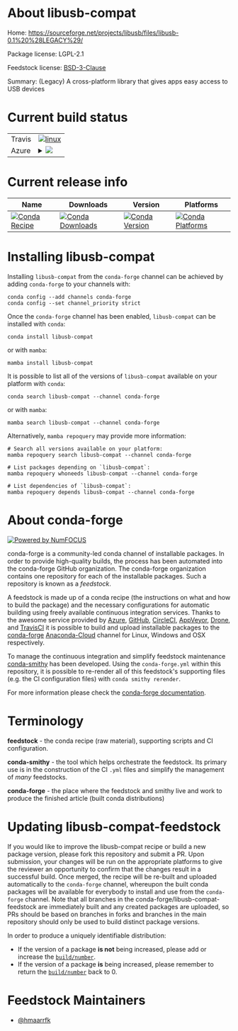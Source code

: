 About libusb-compat
===================

Home: https://sourceforge.net/projects/libusb/files/libusb-0.1%20%28LEGACY%29/

Package license: LGPL-2.1

Feedstock license: [BSD-3-Clause](https://github.com/conda-forge/libusb-compat-feedstock/blob/main/LICENSE.txt)

Summary: (Legacy) A cross-platform library that gives apps easy access to USB devices

Current build status
====================


<table><tr>
    <td>Travis</td>
    <td>
      <a href="https://app.travis-ci.com/conda-forge/libusb-compat-feedstock">
        <img alt="linux" src="https://img.shields.io/travis/com/conda-forge/libusb-compat-feedstock/main.svg?label=Linux">
      </a>
    </td>
  </tr>
    
  <tr>
    <td>Azure</td>
    <td>
      <details>
        <summary>
          <a href="https://dev.azure.com/conda-forge/feedstock-builds/_build/latest?definitionId=7625&branchName=main">
            <img src="https://dev.azure.com/conda-forge/feedstock-builds/_apis/build/status/libusb-compat-feedstock?branchName=main">
          </a>
        </summary>
        <table>
          <thead><tr><th>Variant</th><th>Status</th></tr></thead>
          <tbody><tr>
              <td>linux_64</td>
              <td>
                <a href="https://dev.azure.com/conda-forge/feedstock-builds/_build/latest?definitionId=7625&branchName=main">
                  <img src="https://dev.azure.com/conda-forge/feedstock-builds/_apis/build/status/libusb-compat-feedstock?branchName=main&jobName=linux&configuration=linux%20linux_64_" alt="variant">
                </a>
              </td>
            </tr><tr>
              <td>linux_aarch64</td>
              <td>
                <a href="https://dev.azure.com/conda-forge/feedstock-builds/_build/latest?definitionId=7625&branchName=main">
                  <img src="https://dev.azure.com/conda-forge/feedstock-builds/_apis/build/status/libusb-compat-feedstock?branchName=main&jobName=linux&configuration=linux%20linux_aarch64_" alt="variant">
                </a>
              </td>
            </tr><tr>
              <td>linux_ppc64le</td>
              <td>
                <a href="https://dev.azure.com/conda-forge/feedstock-builds/_build/latest?definitionId=7625&branchName=main">
                  <img src="https://dev.azure.com/conda-forge/feedstock-builds/_apis/build/status/libusb-compat-feedstock?branchName=main&jobName=linux&configuration=linux%20linux_ppc64le_" alt="variant">
                </a>
              </td>
            </tr>
          </tbody>
        </table>
      </details>
    </td>
  </tr>
</table>

Current release info
====================

| Name | Downloads | Version | Platforms |
| --- | --- | --- | --- |
| [![Conda Recipe](https://img.shields.io/badge/recipe-libusb--compat-green.svg)](https://anaconda.org/conda-forge/libusb-compat) | [![Conda Downloads](https://img.shields.io/conda/dn/conda-forge/libusb-compat.svg)](https://anaconda.org/conda-forge/libusb-compat) | [![Conda Version](https://img.shields.io/conda/vn/conda-forge/libusb-compat.svg)](https://anaconda.org/conda-forge/libusb-compat) | [![Conda Platforms](https://img.shields.io/conda/pn/conda-forge/libusb-compat.svg)](https://anaconda.org/conda-forge/libusb-compat) |

Installing libusb-compat
========================

Installing `libusb-compat` from the `conda-forge` channel can be achieved by adding `conda-forge` to your channels with:

```
conda config --add channels conda-forge
conda config --set channel_priority strict
```

Once the `conda-forge` channel has been enabled, `libusb-compat` can be installed with `conda`:

```
conda install libusb-compat
```

or with `mamba`:

```
mamba install libusb-compat
```

It is possible to list all of the versions of `libusb-compat` available on your platform with `conda`:

```
conda search libusb-compat --channel conda-forge
```

or with `mamba`:

```
mamba search libusb-compat --channel conda-forge
```

Alternatively, `mamba repoquery` may provide more information:

```
# Search all versions available on your platform:
mamba repoquery search libusb-compat --channel conda-forge

# List packages depending on `libusb-compat`:
mamba repoquery whoneeds libusb-compat --channel conda-forge

# List dependencies of `libusb-compat`:
mamba repoquery depends libusb-compat --channel conda-forge
```


About conda-forge
=================

[![Powered by
NumFOCUS](https://img.shields.io/badge/powered%20by-NumFOCUS-orange.svg?style=flat&colorA=E1523D&colorB=007D8A)](https://numfocus.org)

conda-forge is a community-led conda channel of installable packages.
In order to provide high-quality builds, the process has been automated into the
conda-forge GitHub organization. The conda-forge organization contains one repository
for each of the installable packages. Such a repository is known as a *feedstock*.

A feedstock is made up of a conda recipe (the instructions on what and how to build
the package) and the necessary configurations for automatic building using freely
available continuous integration services. Thanks to the awesome service provided by
[Azure](https://azure.microsoft.com/en-us/services/devops/), [GitHub](https://github.com/),
[CircleCI](https://circleci.com/), [AppVeyor](https://www.appveyor.com/),
[Drone](https://cloud.drone.io/welcome), and [TravisCI](https://travis-ci.com/)
it is possible to build and upload installable packages to the
[conda-forge](https://anaconda.org/conda-forge) [Anaconda-Cloud](https://anaconda.org/)
channel for Linux, Windows and OSX respectively.

To manage the continuous integration and simplify feedstock maintenance
[conda-smithy](https://github.com/conda-forge/conda-smithy) has been developed.
Using the ``conda-forge.yml`` within this repository, it is possible to re-render all of
this feedstock's supporting files (e.g. the CI configuration files) with ``conda smithy rerender``.

For more information please check the [conda-forge documentation](https://conda-forge.org/docs/).

Terminology
===========

**feedstock** - the conda recipe (raw material), supporting scripts and CI configuration.

**conda-smithy** - the tool which helps orchestrate the feedstock.
                   Its primary use is in the construction of the CI ``.yml`` files
                   and simplify the management of *many* feedstocks.

**conda-forge** - the place where the feedstock and smithy live and work to
                  produce the finished article (built conda distributions)


Updating libusb-compat-feedstock
================================

If you would like to improve the libusb-compat recipe or build a new
package version, please fork this repository and submit a PR. Upon submission,
your changes will be run on the appropriate platforms to give the reviewer an
opportunity to confirm that the changes result in a successful build. Once
merged, the recipe will be re-built and uploaded automatically to the
`conda-forge` channel, whereupon the built conda packages will be available for
everybody to install and use from the `conda-forge` channel.
Note that all branches in the conda-forge/libusb-compat-feedstock are
immediately built and any created packages are uploaded, so PRs should be based
on branches in forks and branches in the main repository should only be used to
build distinct package versions.

In order to produce a uniquely identifiable distribution:
 * If the version of a package **is not** being increased, please add or increase
   the [``build/number``](https://docs.conda.io/projects/conda-build/en/latest/resources/define-metadata.html#build-number-and-string).
 * If the version of a package **is** being increased, please remember to return
   the [``build/number``](https://docs.conda.io/projects/conda-build/en/latest/resources/define-metadata.html#build-number-and-string)
   back to 0.

Feedstock Maintainers
=====================

* [@hmaarrfk](https://github.com/hmaarrfk/)

